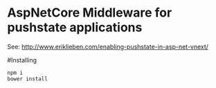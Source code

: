 # AspNetCore Middleware for pushstate applications
See: http://www.eriklieben.com/enabling-pushstate-in-asp-net-vnext/


#Installing
```
npm i
bower install
```